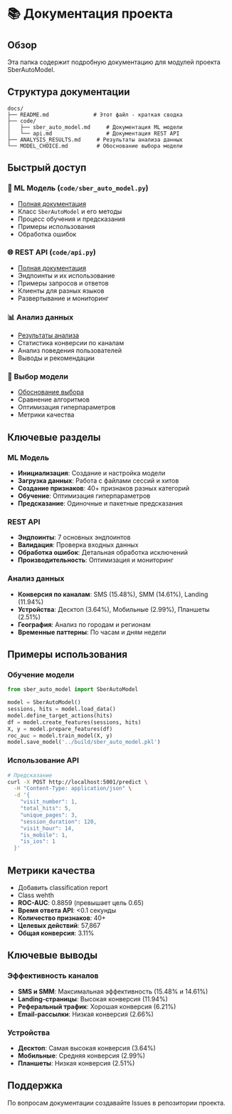 # 📚 Документация проекта

## Обзор

Эта папка содержит подробную документацию для модулей проекта SberAutoModel.

## Структура документации

```
docs/
├── README.md              # Этот файл - краткая сводка
├── code/
│   ├── sber_auto_model.md     # Документация ML модели
│   └── api.md                 # Документация REST API
├── ANALYSIS_RESULTS.md     # Результаты анализа данных
└── MODEL_CHOICE.md         # Обоснование выбора модели
```

## Быстрый доступ

### 🤖 ML Модель (`code/sber_auto_model.py`)
- [Полная документация](code/sber_auto_model.md)
- Класс `SberAutoModel` и его методы
- Процесс обучения и предсказания
- Примеры использования
- Обработка ошибок

### 🌐 REST API (`code/api.py`)
- [Полная документация](code/api.md)
- Эндпоинты и их использование
- Примеры запросов и ответов
- Клиенты для разных языков
- Развертывание и мониторинг

### 📊 Анализ данных
- [Результаты анализа](ANALYSIS_RESULTS.md)
- Статистика конверсии по каналам
- Анализ поведения пользователей
- Выводы и рекомендации

### 🎯 Выбор модели
- [Обоснование выбора](MODEL_CHOICE.md)
- Сравнение алгоритмов
- Оптимизация гиперпараметров
- Метрики качества

## Ключевые разделы

### ML Модель
- **Инициализация**: Создание и настройка модели
- **Загрузка данных**: Работа с файлами сессий и хитов
- **Создание признаков**: 40+ признаков разных категорий
- **Обучение**: Оптимизация гиперпараметров
- **Предсказание**: Одиночные и пакетные предсказания

### REST API
- **Эндпоинты**: 7 основных эндпоинтов
- **Валидация**: Проверка входных данных
- **Обработка ошибок**: Детальная обработка исключений
- **Производительность**: Оптимизация и мониторинг

### Анализ данных
- **Конверсия по каналам**: SMS (15.48%), SMM (14.61%), Landing (11.94%)
- **Устройства**: Десктоп (3.64%), Мобильные (2.99%), Планшеты (2.51%)
- **География**: Анализ по городам и регионам
- **Временные паттерны**: По часам и дням недели

## Примеры использования

### Обучение модели
```python
from sber_auto_model import SberAutoModel

model = SberAutoModel()
sessions, hits = model.load_data()
model.define_target_actions(hits)
df = model.create_features(sessions, hits)
X, y = model.prepare_features(df)
roc_auc = model.train_model(X, y)
model.save_model('../build/sber_auto_model.pkl')
```

### Использование API
```bash
# Предсказание
curl -X POST http://localhost:5001/predict \
  -H "Content-Type: application/json" \
  -d '{
    "visit_number": 1,
    "total_hits": 5,
    "unique_pages": 3,
    "session_duration": 120,
    "visit_hour": 14,
    "is_mobile": 1,
    "is_ios": 1
  }'
```

## Метрики качества

- Добавить classification report
- Class wehth
- **ROC-AUC**: 0.8859 (превышает цель 0.65)
- **Время ответа API**: <0.1 секунды
- **Количество признаков**: 40+
- **Целевых действий**: 57,867
- **Общая конверсия**: 3.11%

## Ключевые выводы

### Эффективность каналов
- **SMS и SMM**: Максимальная эффективность (15.48% и 14.61%)
- **Landing-страницы**: Высокая конверсия (11.94%)
- **Реферальный трафик**: Хорошая конверсия (6.21%)
- **Email-рассылки**: Низкая конверсия (2.66%)

### Устройства
- **Десктоп**: Самая высокая конверсия (3.64%)
- **Мобильные**: Средняя конверсия (2.99%)
- **Планшеты**: Низкая конверсия (2.51%)

## Поддержка

По вопросам документации создавайте Issues в репозитории проекта. 